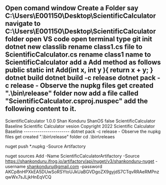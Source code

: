 Open comand window
Create a Folder say C:\Users\E001150\Desktop\ScientificCalculator
navigate to C:\Users\E001150\Desktop\ScientificCalculator folder 
open VS code 
open terminal
type git init
dotnet new classlib
rename class1.cs file to ScientificCalculator.cs
rename class1 name to ScientificCalculator
add a Add method as follows
public static int Add(int x, int y ){
        return x + y;
    }
dotnet build 
dotnet build  -c release
dotnet pack -c release  - Observe the nupkg files get created ".\bin\release" folder
now add a file called "ScientificCalculator.csproj.nuspec"
add the following content to it.
-----------------------
<?xml version="1.0"?>
<package>
  <metadata>
    <id>ScientificCalculator</id>
    <version>1.0.0</version>
    <authors>Shan Konduru</authors>
    <owners>ShanOS</owners>
    <requireLicenseAcceptance>false</requireLicenseAcceptance>
    <description>ScientificCalculator</description>
    <releaseNotes>Baseline Scientific Calculator vesion</releaseNotes>
    <copyright>Copyright 2022</copyright>
    <tags>Scientific Calculator Baseline</tags>
  </metadata>
  <files>
    <file src="bin\release\net7.0\*.*" target="net7.0" />
  </files>
</package>
-----------------------
dotnet pack -c release  - Observe the nupkg files get created ".\bin\release" folder
cd .\bin\releaes

nuget push *.nupkg -Source Artifactory

nuget sources Add -Name ScientificCalculatorArtifactory -Source https://shankonduru.jfrog.io/artifactory/api/nuget/v3/shankonduru-nuget -username shankonduru@gmail.com -password AKCp8nHPXkEA5DUwSoRSYtoUJkUaBGVDgoZX9gyjdS7CTqvRRAeRMPnzqwWx7sJLjkHnEqVCQ

